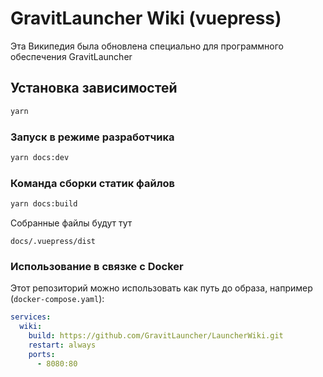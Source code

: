# GravitLauncher Wiki (vuepress)

Эта Википедия была обновлена специально для программного обеспечения GravitLauncher

## Установка зависимостей

```bash
yarn
```

### Запуск в режиме разработчика

```bash
yarn docs:dev
```

### Команда сборки статик файлов

```bash
yarn docs:build
```

Собранные файлы будут тут

`docs/.vuepress/dist`

### Использование в связке с Docker

Этот репозиторий можно использовать как путь до образа, например (`docker-compose.yaml`):

```yaml
services:
  wiki:
    build: https://github.com/GravitLauncher/LauncherWiki.git
    restart: always
    ports:
      - 8080:80
```